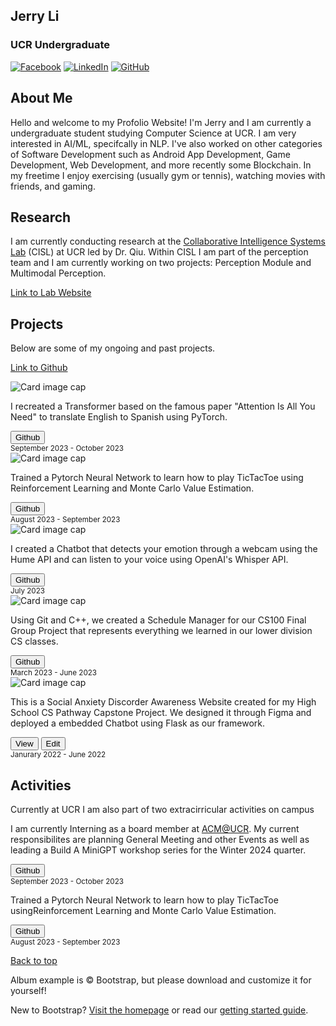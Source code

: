 <html lang="en">
  <head>
    <meta charset="utf-8">
    <meta name="viewport" content="width=device-width, initial-scale=1, shrink-to-fit=no">
    <meta name="description" content="">
    <meta name="author" content="">
    <link rel="icon" href="/docs/4.0/assets/img/favicons/favicon.ico">
    <title>Projects for Bootstrap</title>
    <link rel="canonical" href="https://getbootstrap.com/docs/4.0/examples/album/">
    <!-- Include Bootstrap CSS -->
    <link rel="stylesheet" href="https://maxcdn.bootstrapcdn.com/bootstrap/4.0.0/css/bootstrap.min.css">
    <!-- Custom styles for this template -->
    <link href="styles.css" rel="stylesheet">
  </head>
  <body>
    <main role="main">
    <section id = "homepage" class="jumbotron text-center">
        <div class="container center">  
          <h1 id = "typewriter-text" class="jumbotron-heading">Jerry Li</h1>
          <h3 class="jumbotron-heading">UCR Undergraduate</h3>
          <div class="social-icons">
            <a href="https://www.instagram.com/jeli.04/" target="_blank"><img src="images/instagram-icon.png" alt="Facebook"></a>
            <a href="https://www.linkedin.com/in/jerryli2025/" target="_blank"><img src="images/linkedin-icon.png" alt="LinkedIn"></a>
            <a href="https://github.com/Jeli04" target="_blank"><img src="images/github-icon.png" alt="GitHub"></a>
            <!-- Add more social media images and links as needed -->
          </div>
          <script src="assets/javascript/main_page.js"></script>
        </div>
    </section>
    <section id = "about" class="jumbotron text-center">
        <div class="container">  
          <h1 class="jumbotron-heading">About Me</h1>
          <p class="lead text-muted">Hello and welcome to my Profolio Website! I'm Jerry and I am currently a undergraduate student studying Computer Science at UCR. I am very interested in AI/ML, specifcally in NLP. I've also worked on other categories of Software Development such as Android App Development, Game Development, Web Development, and more recently some Blockchain. In my freetime I enjoy exercising (usually gym or tennis), watching movies with friends, and gaming.</p>
        </div>
    </section>
      <section id="research" class="jumbotron text-center hidden">
        <div class="container">  
          <h1 class="jumbotron-heading">Research</h1>
          <p class="lead text-muted">I am currently conducting research at the <a href="https://cisl.ucr.edu">Collaborative Intelligence Systems Lab</a> (CISL) at UCR led by Dr. Qiu. Within CISL I am part of the perception team and I am currently working on two projects: Perception Module and Multimodal Perception.</p>
          <p>
            <a href="https://cisl.ucr.edu" class="btn btn-primary my-2">Link to Lab Website</a>
          </p>
        </div>
      </section>
      <section id = "projects" class="jumbotron text-center hidden">
        <div class="container">  
          <h1 class="jumbotron-heading">Projects</h1>
          <p class="lead text-muted">Below are some of my ongoing and past projects.</p>
          <p>
            <a href="https://github.com/Jeli04" class="btn btn-primary my-2">Link to Github</a>
          </p>
        </div>
      </section>
      <div id = "projects-table" class="album py-5 bg-light hidden">
        <div class="container">
          <div class="row">
            <div class="col-md-4">
              <div class="card mb-4 box-shadow">
                <div class="image-container">
                  <img class="card-img-top resized-image" src="images/transformer-architecture.png" alt="Card image cap">
                </div>
                <div class="card-body">
                  <p class="card-text">I recreated a Transformer based on the famous paper "Attention Is All You Need" to translate English to Spanish using PyTorch.</p>
                  <div class="d-flex justify-content-between align-items-center">
                    <div class="btn-group">
                      <a href="https://github.com/Jeli04/transformer-translator" target="_blank">
                        <button type="button" class="btn btn-sm btn-outline-secondary">Github</button>
                      </a>
                    </div>
                    <small class="text-muted">September 2023 - October 2023</small>
                  </div>
                </div>
              </div>
            </div>
            <div class="col-md-4">
              <div class="card mb-4 box-shadow">
                <div class="image-container">
                  <img class="card-img-top resized-image" src="images/tictactoeweb.png" alt="Card image cap">
                </div>
                <div class="card-body">
                  <p class="card-text">Trained a Pytorch Neural Network to learn how to play TicTacToe using Reinforcement Learning and Monte Carlo Value Estimation.</p>
                  <div class="d-flex justify-content-between align-items-center">
                    <div class="btn-group">
                      <a href="https://github.com/Jeli04/TicTacToeNeuralNetwork" target="_blank">
                        <button type="button" class="btn btn-sm btn-outline-secondary">Github</button>
                      </a>
                    </div>
                    <small class="text-muted">August 2023 - September 2023</small>
                  </div>
                </div>
              </div>
            </div>
            <div class="col-md-4">
              <div class="card mb-4 box-shadow">
                <div class="image-container">
                  <img class="card-img-top resized-image" src="images/hume-openai.png" alt="Card image cap">
                </div>
                <div class="card-body">
                  <p class="card-text">I created a Chatbot that detects your emotion through a webcam using the Hume API and can listen to your voice using OpenAI's Whisper API.</p>
                  <div class="d-flex justify-content-between align-items-center">
                    <div class="btn-group">
                      <a href="https://github.com/Jeli04/Simple-Hume-Chatbot" target="_blank">
                        <button type="button" class="btn btn-sm btn-outline-secondary">Github</button>
                      </a>
                    </div>
                    <small class="text-muted">July 2023</small>
                  </div>
                </div>
              </div>
            </div>
            <div class="col-md-4">
              <div class="card mb-4 box-shadow">
                <div class="image-container">
                  <img class="card-img-top resized-image" src="images/currScreenLayout1.png" alt="Card image cap">
                </div>
                <div class="card-body">
                  <p class="card-text">Using Git and C++, we created a Schedule Manager for our CS100 Final Group Project that represents everything we learned in our lower division CS classes.</p>
                  <div class="d-flex justify-content-between align-items-center">
                    <div class="btn-group">
                      <a href="https://github.com/Jeli04/CS100-Final-Project" target="_blank">
                        <button type="button" class="btn btn-sm btn-outline-secondary">Github</button>
                      </a>
                    </div>
                    <small class="text-muted">March 2023 - June 2023</small>
                  </div>
                </div>
              </div>
            </div>
            <div class="col-md-4">
              <div class="card mb-4 box-shadow">
                <img class="card-img-top" data-src="holder.js/100px225?theme=thumb&bg=55595c&fg=eceeef&text=Thumbnail" alt="Card image cap">
                <div class="card-body">
                  <p class="card-text">This is a Social Anxiety Discorder Awareness Website created for my High School CS Pathway Capstone Project. We designed it through Figma and deployed a embedded Chatbot using Flask as our framework.</p>
                  <div class="d-flex justify-content-between align-items-center">
                    <div class="btn-group">
                      <button type="button" class="btn btn-sm btn-outline-secondary">View</button>
                      <button type="button" class="btn btn-sm btn-outline-secondary">Edit</button>
                    </div>
                    <small class="text-muted">Janurary 2022 - June 2022</small>
                  </div>
                </div>
              </div>
            </div>
          </div>
        </div>
      </div>
    <section id = "activities" class="jumbotron text-center">
      <div class="container">  
        <h1 class="jumbotron-heading">Activities</h1>
        <p class="lead text-muted">Currently at UCR I am also part of two extracirricular activities on campus</p>
      <div class="container">
      <div class="row">
        <div class="col-md-4">
          <div class="card mb-4 box-shadow">
            <div class="card-body">
              <p class="card-text">I am currently Interning as a board member at <a href="https://acm.cs.ucr.edu">ACM@UCR</a>. My current responsibilites are planning General Meeting and other Events as well as leading a Build A MiniGPT workshop series for the Winter 2024 quarter.</p>
              <div class="d-flex justify-content-between align-items-center">
                <div class="btn-group">
                  <a href="https://github.com/Jeli04/transformer-translator" target="_blank">
                    <button type="button" class="btn btn-sm btn-outline-secondary">Github</button>
                  </a>
                </div>
                <small class="text-muted">September 2023 - October 2023</small>
              </div>
            </div>
          </div>
        </div>
        <div class="col-md-4">
          <div class="card mb-4 box-shadow">
            <div class="card-body">
              <p class="card-text">Trained a Pytorch Neural Network to learn how to play TicTacToe usingReinforcement Learning and Monte Carlo Value Estimation.</p>
              <div class="d-flex justify-content-between align-items-center">
                <div class="btn-group">
                  <a href="https://github.com/Jeli04/TicTacToeNeuralNetwork" target="_blank">
                    <button type="button" class="btn btn-sm btn-outline-secondary">Github</button>
                  </a>
                </div>
                <small class="text-muted">August 2023 - September 2023</small>
              </div>
            </div>
          </div>
        </div>
      </div>
    </section>
    </main>
    <footer class="text-muted">
      <div class="container">
        <p class="float-right">
          <a href="#">Back to top</a>
        </p>
        <p>Album example is &copy; Bootstrap, but please download and customize it for yourself!</p>
        <p>New to Bootstrap? <a href="../../">Visit the homepage</a> or read our <a href="../../getting-started/">getting started guide</a>.</p>
      </div>
    </footer>
    <!-- Bootstrap core JavaScript
    ================================================== -->
    <!-- Placed at the end of the document so the pages load faster -->
    <script src="https://code.jquery.com/jquery-3.2.1.slim.min.js" integrity="sha384-KJ3o2DKtIkvYIK3UENzmM7KCkRr/rE9/Qpg6aAZGJwFDMVNA/GpGFF93hXpG5KkN" crossorigin="anonymous"></script>
    <script>window.jQuery || document.write('<script src="../../assets/js/vendor/jquery-slim.min.js"><\/script>')</script>
    <script src="../../assets/js/vendor/popper.min.js"></script>
    <script src="../../dist/js/bootstrap.min.js"></script>
    <script src="../../assets/js/vendor/holder.min.js"></script>
    <script src="assets/javascript/main_page.js"></script>
  </body>
</html>